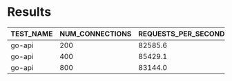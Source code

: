 # Results
| TEST_NAME | NUM_CONNECTIONS | REQUESTS_PER_SECOND | P50_MILLIS | P99_MILLIS | P999_MILLIS | API_RSS_MB | API_CPU_TIME | API_THREADS |
| --------- | --------------- | ------------------- | ---------- | ---------- | ----------- | ---------- | ------------ | ----------- |
| go-api | 200 | 82585.6 | 1.8849 | 1884.9000 | 1884.9000 | 17.9800 | 00:00:28 | 11
| go-api | 400 | 85429.1 | 3.9030 | 3903.0000 | 3903.0000 | 24.2440 | 00:00:27 | 10
| go-api | 800 | 83144.0 | 8.5785 | 8578.5000 | 8578.5000 | 35.4880 | 00:00:28 | 12
